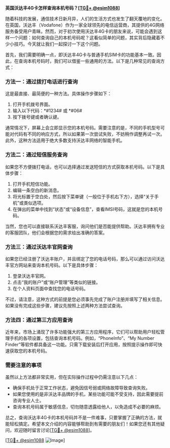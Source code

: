**英国沃达丰4G卡怎样查询本机号码？[[TG💪+ @esim1088](https://t.me/s/esim1088)]**

随着科技的发展，通信技术日新月异，人们的生活方式也发生了翻天覆地的变化。在英国，沃达丰（Vodafone）作为一家全球领先的电信运营商，其提供的4G网络服务备受用户青睐。然而，对于初次使用沃达丰4G卡的朋友来说，可能会遇到这样一个问题：如何查询自己的本机号码呢？这看似简单的问题，其实背后隐藏着不少小技巧。今天就让我们一起探讨一下这个问题。

首先，我们需要明确一点，即沃达丰4G卡与普通手机SIM卡的功能基本一致。因此，在查询本机号码时，我们可以借鉴一些通用的方法。以下是几种常见的查询方式：

### 方法一：通过拨打电话进行查询

这是最直接、最简便的一种方法。具体操作步骤如下：
1. 打开手机拨号界面。
2. 输入以下代码：*#1234# 或 *#06#
3. 按下拨号键或者确认键。

通常情况下，屏幕上会立即显示您的本机号码。需要注意的是，不同的手机型号可能对代码有不同的响应方式，所以如果第一次尝试失败，不妨稍作调整再试一次。此外，这种方法适用于绝大多数支持沃达丰网络的智能手机。

### 方法二：通过短信服务查询

如果您不方便拨打电话，也可以选择通过发送短信的方式获取本机号码。以下是具体步骤：
1. 打开手机短信功能。
2. 编辑一条空白的新消息。
3. 将光标置于空白处，然后按下菜单键（一般位于手机右下方），选择“关于手机”或类似选项。
4. 在弹出的菜单中找到“状态”或“设备信息”，查看IMSI号码，这就是您的本机号码。

当然，您也可以直接联系沃达丰客服，询问他们是否能提供帮助。沃达丰拥有专业的客服团队，他们会根据您的需求给出准确的答案。

### 方法三：通过沃达丰官网查询

如果您已经注册了沃达丰账户，并且绑定了您的电话号码，那么可以通过访问沃达丰官方网站来查询本机号码。以下是具体步骤：
1. 登录沃达丰官网。
2. 点击“我的账户”或“账户管理”等类似的链接。
3. 在个人资料页面中查找您的电话号码。

不过，请注意，这种方式的前提是您必须事先完成了账户注册并填写了相关信息。如果没有完成这些步骤，建议先按照上述两种方法尝试查询。

### 方法四：通过第三方应用查询

近年来，市场上涌现了许多功能强大的第三方应用程序，它们可以帮助用户轻松管理手机的各项设置，包括查询本机号码。例如，“PhoneInfo”、“My Number Finder”等软件都具备这一功能。只需下载安装后打开应用，按照提示操作即可快速获取您的本机号码。

### 需要注意的事项

虽然以上方法都非常实用，但在实际操作过程中仍需注意以下几点：
- 确保手机处于正常工作状态，避免因信号弱或网络故障导致查询失败。
- 如果您使用的是非沃达丰品牌的手机，某些功能可能不受支持，因此需要提前咨询专业人士。
- 查询本机号码属于敏感信息，切勿随意透露给他人，以免造成不必要的麻烦。

总之，查询沃达丰4G卡的本机号码并不是一件难事，只要掌握了正确的方法，就能轻松搞定。希望本文介绍的内容能够帮助到有需要的朋友们！如果您还有其他疑问，欢迎随时留言讨论[[TG💪+ @esim1088](https://t.me/s/esim1088)]。

[[TG💪+ @esim1088](https://t.me/s/esim1088) ![Image](https://i.postimg.cc/4NQfJmqS/Snipaste-2025-05-13-00-14-12.png)]